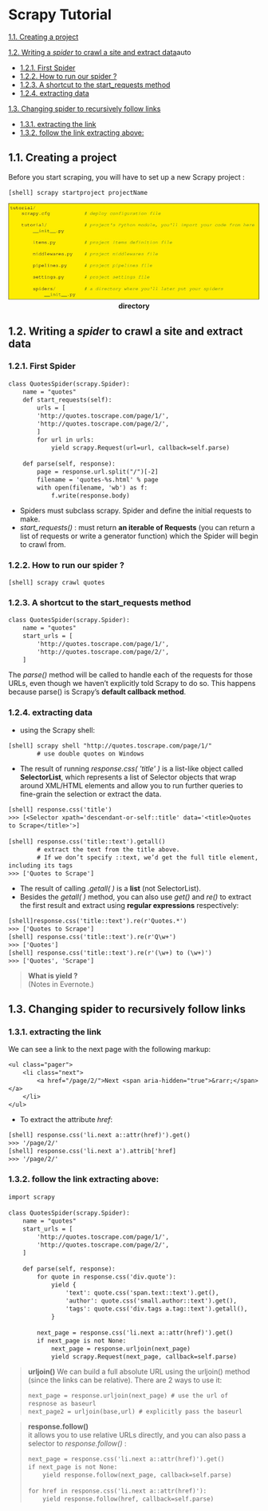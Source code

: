 # Scrapy Tutorial
<!-- TOC -->
[1.1. Creating a project](#11-creating-a-project)

[1.2. Writing a *spider* to crawl a site and extract data](#12-writing-a-spider-to-crawl-a-site-and-extract-data)auto  
* [1.2.1. First Spider](#121-first-spider)  
* [1.2.2. How to run our spider ?](#122-how-to-run-our-spider-)  
* [1.2.3. A shortcut to the start_requests method](#123-a-shortcut-to-the-start_requests-method)  
* [1.2.4. extracting data](#124-extracting-data)  

[1.3. Changing spider to recursively follow links](#13-changing-spider-to-recursively-follow-links)  
* [1.3.1. extracting the link](#131-extracting-the-link)  
* [1.3.2. follow the link extracting above:](#132-follow-the-link-extracting-above)
<!-- /TOC -->
## 1.1. Creating a project
Before you start scraping, you will have to set up a new Scrapy project : 
```
[shell] scrapy startproject projectName
```
<center>

![directory][directory]
**directory**

</center>


## 1.2. Writing a *spider* to crawl a site and extract data
### 1.2.1. First Spider
```
class QuotesSpider(scrapy.Spider):
    name = "quotes"
    def start_requests(self):
        urls = [
        'http://quotes.toscrape.com/page/1/',
        'http://quotes.toscrape.com/page/2/',
        ]
        for url in urls:
            yield scrapy.Request(url=url, callback=self.parse)
    
    def parse(self, response):
        page = response.url.split("/")[-2]
        filename = 'quotes-%s.html' % page
        with open(filename, 'wb') as f:
            f.write(response.body)
```

- Spiders must subclass scrapy. Spider and define the initial requests to make. 
- *start_requests()* : must return **an iterable of Requests** (you can return a list of requests or write a generator function) which the Spider will begin to crawl from.

### 1.2.2. How to run our spider ?
```
[shell] scrapy crawl quotes
```

### 1.2.3. A shortcut to the start_requests method
```
class QuotesSpider(scrapy.Spider):
    name = "quotes"
    start_urls = [
        'http://quotes.toscrape.com/page/1/',
        'http://quotes.toscrape.com/page/2/',
    ]
```
The *parse()* method will be called to handle each of the requests for those URLs, even though we haven’t explicitly
told Scrapy to do so. This happens because parse() is Scrapy’s **default callback method**.

### 1.2.4. extracting data
- using the Scrapy shell:  
```
[shell] scrapy shell "http://quotes.toscrape.com/page/1/"
        # use double quotes on Windows
```
- The result of running *response.css( 'title' )* is a list-like object called **SelectorList**, which represents a list of Selector objects that wrap around XML/HTML elements and allow you to run further queries to fine-grain the selection or extract the data.
```
[shell] response.css('title')
>>> [<Selector xpath='descendant-or-self::title' data='<title>Quotes to Scrape</title>'>]

[shell] response.css('title::text').getall()    
        # extract the text from the title above.
        # If we don’t specify ::text, we’d get the full title element, including its tags
>>> ['Quotes to Scrape']
```
- The result of calling *.getall( )* is a **list** (not SelectorList).
- Besides the *getall( )* method, you can also use *get()* and *re()* to extract the first result and extract using **regular expressions** respectively:
```
[shell]response.css('title::text').re(r'Quotes.*')
>>> ['Quotes to Scrape']
[shell] response.css('title::text').re(r'Q\w+')
>>> ['Quotes']
[shell] response.css('title::text').re(r'(\w+) to (\w+)')
>>> ['Quotes', 'Scrape']
```

> **What is yield ?**  
(Notes in Evernote.)


## 1.3. Changing spider to recursively follow links
### 1.3.1. extracting the link
We can see a link to the next page with the following markup:
```
<ul class="pager">
    <li class="next">
        <a href="/page/2/">Next <span aria-hidden="true">&rarr;</span></a>
    </li>
</ul>
```
- To extract the attribute *href*:
```
[shell] response.css('li.next a::attr(href)').get()
>>> '/page/2/'
[shell] response.css('li.next a').attrib['href]
>>> '/page/2/'
```
### 1.3.2. follow the link extracting above:
```
import scrapy

class QuotesSpider(scrapy.Spider):
    name = "quotes"
    start_urls = [
        'http://quotes.toscrape.com/page/1/',
        'http://quotes.toscrape.com/page/2/',
    ]
    
    def parse(self, response):
        for quote in response.css('div.quote'):
            yield {
                'text': quote.css('span.text::text').get(),
                'author': quote.css('small.author::text').get(),
                'tags': quote.css('div.tags a.tag::text').getall(),
            }

        next_page = response.css('li.next a::attr(href)').get()
        if next_page is not None:
            next_page = response.urljoin(next_page)
            yield scrapy.Request(next_page, callback=self.parse)
```

> **urljoin()** 
We can build a full absolute URL using the urljoin() method (since the links can be relative). There are 2 ways to use it:
> ```
> next_page = response.urljoin(next_page) # use the url of respnose as baseurl
> next_page2 = urljoin(base,url) # explicitly pass the baseurl
> ```

> **response.follow()**  
it allows you to use relative URLs directly, and you can also pass a selector to *response.follow()* :  
>```
> next_page = response.css('li.next a::attr(href)').get()
> if next_page is not None:
>     yield response.follow(next_page, callback=self.parse)
>
> for href in response.css('li.next a::attr(href)'):
>     yield response.follow(href, callback=self.parse)
>```

[directory]:https://github.com/StevenCReal/Data-Analysis/blob/master/WebSpider/scrapy/ScrapyNotes/%E6%89%B9%E6%B3%A8%202019-08-31%20001222.jpg?raw=true
